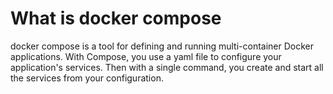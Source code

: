 # What is docker compose
docker compose is a tool for defining and running multi-container Docker applications.
With Compose, you use a yaml file to configure your application's services. Then with a single command, you create and start all the services from your configuration.

